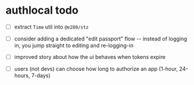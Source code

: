 
# authlocal todo
- [ ] extract `Time` util into `@e280/stz`
- [ ] consider adding a dedicated "edit passport" flow -- instead of logging in, you jump straight to editing and re-logging-in
- [ ] improved story about how the ui behaves when tokens expire
- [ ] users (not devs) can choose how long to authorize an app (1-hour, 24-hours, 7-days)

